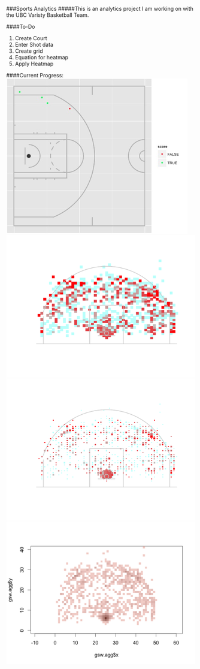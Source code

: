 ###Sports Analytics
#####This is an analytics project I am working on with the UBC Varisty Basketball Team.

####To-Do
1. Create Court
2. Enter Shot data
3. Create grid
4. Equation for heatmap
5. Apply Heatmap

####Current Progress:
![](court.jpg)
![](heat-map.png)
![](heat-map2.png)
![](heat-map3.png)